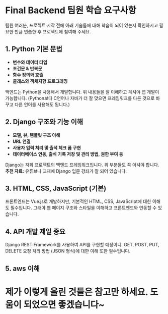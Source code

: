 # Final Backend 팀원 학습 요구사항

팀원 여러분, 프로젝트 시작 전에 아래 기술들에 대해 학습이 되어 있는지 확인하시고 필요한 만큼 연습한 후 프로젝트에 참여해 주세요.

## 1. Python 기본 문법
- **변수와 데이터 타입**
- **조건문 & 반복문**
- **함수 정의와 호출**
- **클래스와 객체지향 프로그래밍**

백엔드는 Python을 사용해서 개발합니다. 위 내용들을 잘 이해하고 계셔야 앱 개발이 가능합니다. (Python보다 C언어나 자바가 더 잘 맞으면 프레임워크를 다른 것으로 바꾸고 다른 언어를 사용해도 됩니다.)

## 2. Django 구조와 기능 이해
- **모델, 뷰, 템플릿 구조 이해**
- **URL 연결**
- **사용자 입력 처리 및 출석 체크 폼 구현**
- **데이터베이스 연동, 출석 기록 저장 및 관리 방법, 권한 부여 등**

Django는 저희 프로젝트의 백엔드 프레임워크입니다. 위 부분들도 꼭 아셔야 합니다.  
**추천 자료:** 유튜브나 교재에 Django 입문 강좌가 잘 되어 있습니다.

## 3. HTML, CSS, JavaScript (기본)
프론트엔드는 Vue.js로 개발하지만, 기본적인 HTML, CSS, JavaScript에 대한 이해도 필수입니다. 그래야 웹 페이지 구조와 스타일을 이해하고 프론트엔드와 연동할 수 있습니다.

## 4. API 개발 **제일 중요**
Django REST Framework를 사용하여 API를 구현할 예정이니. GET, POST, PUT, DELETE 요청 처리 방법 (JSON 형식)에 대한 이해 또한 필수입니다.

## 5. aws 이해 

# 제가 이렇게 올린 것들은 참고만 하세요. 도움이 되었으면 좋겠습니다~
